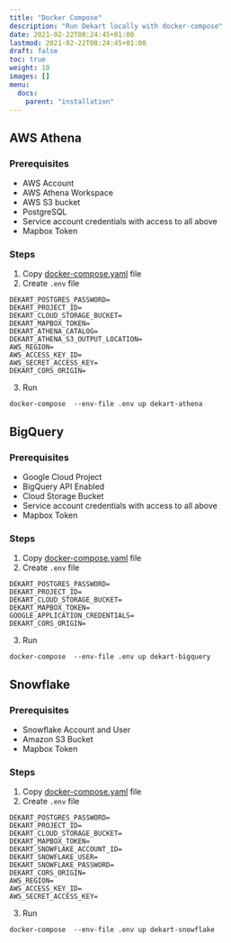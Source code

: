 ```yaml
---
title: "Docker Compose"
description: "Run Dekart locally with docker-compose"
date: 2021-02-22T08:24:45+01:00
lastmod: 2021-02-22T08:24:45+01:00
draft: false
toc: true
weight: 10
images: []
menu:
  docs:
    parent: "installation"
---
```

## AWS Athena

### Prerequisites

* AWS Account
* AWS Athena Workspace
* AWS S3 bucket
* PostgreSQL
* Service account credentials with access to all above
* Mapbox Token


### Steps

1. Copy [docker-compose.yaml](https://github.com/dekart-xyz/dekart/blob/main/install/docker-compose/docker-compose.yaml) file
2. Create `.env` file

```
DEKART_POSTGRES_PASSWORD=
DEKART_PROJECT_ID=
DEKART_CLOUD_STORAGE_BUCKET=
DEKART_MAPBOX_TOKEN=
DEKART_ATHENA_CATALOG=
DEKART_ATHENA_S3_OUTPUT_LOCATION=
AWS_REGION=
AWS_ACCESS_KEY_ID=
AWS_SECRET_ACCESS_KEY=
DEKART_CORS_ORIGIN=
```

3. Run

```
docker-compose  --env-file .env up dekart-athena
```

## BigQuery

### Prerequisites

* Google Cloud Project
* BigQuery API Enabled
* Cloud Storage Bucket
* Service account credentials with access to all above
* Mapbox Token


### Steps

1. Copy [docker-compose.yaml](https://github.com/dekart-xyz/dekart/blob/main/install/docker-compose/docker-compose.yaml) file
2. Create `.env` file

```
DEKART_POSTGRES_PASSWORD=
DEKART_PROJECT_ID=
DEKART_CLOUD_STORAGE_BUCKET=
DEKART_MAPBOX_TOKEN=
GOOGLE_APPLICATION_CREDENTIALS=
DEKART_CORS_ORIGIN=
```

3. Run

```
docker-compose  --env-file .env up dekart-bigquery
```
## Snowflake

### Prerequisites

* Snowflake Account and User
* Amazon S3 Bucket
* Mapbox Token


### Steps

1. Copy [docker-compose.yaml](https://github.com/dekart-xyz/dekart/blob/main/install/docker-compose/docker-compose.yaml) file
2. Create `.env` file

```
DEKART_POSTGRES_PASSWORD=
DEKART_PROJECT_ID=
DEKART_CLOUD_STORAGE_BUCKET=
DEKART_MAPBOX_TOKEN=
DEKART_SNOWFLAKE_ACCOUNT_ID=
DEKART_SNOWFLAKE_USER=
DEKART_SNOWFLAKE_PASSWORD=
DEKART_CORS_ORIGIN=
AWS_REGION=
AWS_ACCESS_KEY_ID=
AWS_SECRET_ACCESS_KEY=
```

3. Run

```
docker-compose  --env-file .env up dekart-snowflake
```
